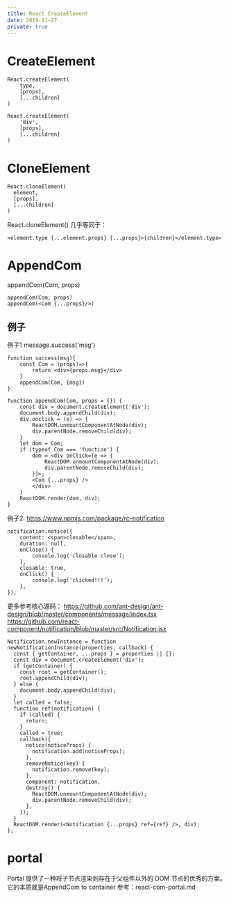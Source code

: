 ```yaml
---
title: React CreateElement
date: 2019-11-27
private: true
---
```

# CreateElement

    React.createElement(
        type,
        [props],
        [...children]
    )

    React.createElement(
        'div',
        [props],
        [...children]
    )

# CloneElement
    React.cloneElement(
      element,
      [props],
      [...children]
    )

React.cloneElement() 几乎等同于：

    <element.type {...element.props} {...props}>{children}</element.type>

# AppendCom
appendCom(Com, props) 

    appendCom(Com, props)
    appendCom(<Com {...props}/>)

## 例子
例子1 message.success('msg') 

    function success(msg){ 
        const Com = (props)=>{
            return <div>{props.msg}</div>
        }
        appendCom(Com, {msg})
    }

    function appendCom(Com, props = {}) {
        const div = document.createElement('div');
        document.body.appendChild(div);
        div.onclick = (e) => {
            ReactDOM.unmountComponentAtNode(div);
            div.parentNode.removeChild(div);
        }
        let dom = Com;
        if (typeof Com === 'function') {
            dom = <div onClick={e => {
                ReactDOM.unmountComponentAtNode(div);
                div.parentNode.removeChild(div);
            }}>;
            <Com {...props} />
            </div>
        }
        ReactDOM.render(dom, div);
    }

例子2: https://www.npmjs.com/package/rc-notification 

    notification.notice({
        content: <span>closable</span>,
        duration: null,
        onClose() {
            console.log('closable close');
        },
        closable: true,
        onClick() {
            console.log('clicked!!!');
        },
    });

更多参考核心源码：
https://github.com/ant-design/ant-design/blob/master/components/message/index.tsx
https://github.com/react-component/notification/blob/master/src/Notification.jsx

    Notification.newInstance = function newNotificationInstance(properties, callback) {
      const { getContainer, ...props } = properties || {};
      const div = document.createElement('div');
      if (getContainer) {
        const root = getContainer();
        root.appendChild(div);
      } else {
        document.body.appendChild(div);
      }
      let called = false;
      function ref(notification) {
        if (called) {
          return;
        }
        called = true;
        callback({
          notice(noticeProps) {
            notification.add(noticeProps);
          },
          removeNotice(key) {
            notification.remove(key);
          },
          component: notification,
          destroy() {
            ReactDOM.unmountComponentAtNode(div);
            div.parentNode.removeChild(div);
          },
        });
      }
      ReactDOM.render(<Notification {...props} ref={ref} />, div);
    };

# portal
Portal 提供了一种将子节点渲染到存在于父组件以外的 DOM 节点的优秀的方案。
它的本质就是AppendCom to container
参考：react-com-portal.md